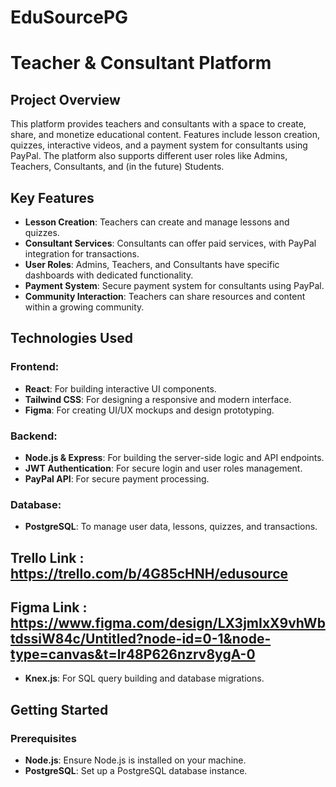 # EduSourcePG

# Teacher & Consultant Platform

## Project Overview

This platform provides teachers and consultants with a space to create, share, and monetize educational content. Features include lesson creation, quizzes, interactive videos, and a payment system for consultants using PayPal. The platform also supports different user roles like Admins, Teachers, Consultants, and (in the future) Students.

## Key Features
- **Lesson Creation**: Teachers can create and manage lessons and quizzes.
- **Consultant Services**: Consultants can offer paid services, with PayPal integration for transactions.
- **User Roles**: Admins, Teachers, and Consultants have specific dashboards with dedicated functionality.
- **Payment System**: Secure payment system for consultants using PayPal.
- **Community Interaction**: Teachers can share resources and content within a growing community.

## Technologies Used

### Frontend:
- **React**: For building interactive UI components.
- **Tailwind CSS**: For designing a responsive and modern interface.
- **Figma**: For creating UI/UX mockups and design prototyping.

### Backend:
- **Node.js & Express**: For building the server-side logic and API endpoints.
- **JWT Authentication**: For secure login and user roles management.
- **PayPal API**: For secure payment processing.

### Database:
- **PostgreSQL**: To manage user data, lessons, quizzes, and transactions.

## Trello Link : https://trello.com/b/4G85cHNH/edusource
## Figma Link : https://www.figma.com/design/LX3jmIxX9vhWbtdssiW84c/Untitled?node-id=0-1&node-type=canvas&t=lr48P626nzrv8ygA-0
- **Knex.js**: For SQL query building and database migrations.

## Getting Started

### Prerequisites
- **Node.js**: Ensure Node.js is installed on your machine.
- **PostgreSQL**: Set up a PostgreSQL database instance.
